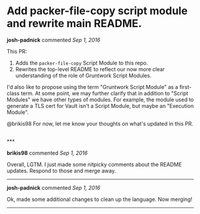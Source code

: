 # Add packer-file-copy script module and rewrite main README.

**josh-padnick** commented *Sep 1, 2016*

This PR:
1. Adds the `packer-file-copy` Script Module to this repo.
2. Rewrites the top-level README to reflect our now more clear understanding of the role of Gruntwork Script Modules.

I'd also like to propose using the term "Gruntwork Script Module" as a first-class term. At some point, we may further clarify that in addition to "Script Modules" we have other types of modules. For example, the module used to generate a TLS cert for Vault isn't a Script Module, but maybe an "Execution Module".

@brikis98 For now, let me know your thoughts on what's updated in this PR.

<br />
***


**brikis98** commented *Sep 1, 2016*

Overall, LGTM. I just made some nitpicky comments about the README updates. Respond to those and merge away.

***

**josh-padnick** commented *Sep 1, 2016*

Ok, made some additional changes to clean up the language. Now merging!

***

